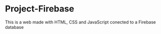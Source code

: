 # Project-Firebase
This is a web made with HTML, CSS and JavaScript conected to a Firebase database
